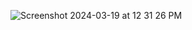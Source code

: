 ![Screenshot 2024-03-19 at 12 31 26 PM](https://github.com/NatskiNa/PL_fanSite/assets/143272547/ad006ac9-89a6-4800-8b67-cbc980f56125)
